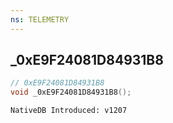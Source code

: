 ```yaml
---
ns: TELEMETRY
---
```

## _0xE9F24081D84931B8

```c
// 0xE9F24081D84931B8
void _0xE9F24081D84931B8();
```

```
NativeDB Introduced: v1207
```

